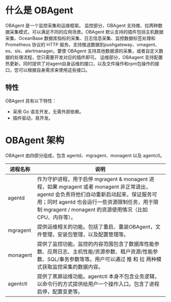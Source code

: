 # 什么是 OBAgent

OBAgent 是一个监控采集和运维框架。
监控部分，OBAgent 支持推、拉两种数据采集模式，可以满足不同的应用场景。OBAgent 默认支持的插件包括主机数据采集、OceanBase 数据库指标的采集、日志信息采集、监控数据标签处理和 Prometheus 协议的 HTTP 服务。支持推送数据到pushgateway、vmagent、es、sls、alertmanager。要使 OBAgent 支持其他数据源的采集，或者自定义数据的处理流程，您只需要开发对应的插件即可。
运维部分，OBAagent 支持配置热更新，同时提供了对agent自身运维的接口，以及文件操作和rpm包操作的接口，您可以根据自身需求来使用这些接口。

## 特性

OBAgent 具有以下特性：

- 采用 Go 语言开发，无需外部依赖。
- 插件驱动，易开发。

# OBAgent 架构

OBAgent 由四部分组成，包含 agentd、mgragent、monagent 以及 agentctl。

进程名称 | 说明
--- | ---
agentd | 作为守护进程，用于启停 mgragent & monagent 进程，如果 mgragent 或者 monagent 非正常退出，agentd 会负责将他们自动重新启动起来，保证服务可用；同时 agentd 也会运行一些资源限制任务，用于限制 mgragent / monagent 的资源使用情况（比如 CPU、内存等）。
mgragent | 提供运维相关的功能。包括了重启、重装OBAgent，文件管理，安装包管理，以及配置管理等。
monagent | 提供了监控功能。监控的内容范围包含了数据库性能参数、应用日志、主机性能/资源参数、租户资源/性能参数、SQL/事务参数等等。用户可以通过 推 和 拉 两种模式获取监控采集的数据内容。
agentctl | 提供了黑屏运维功能。agentctl 本身不包含业务逻辑，以命令行的方式提供给用户一个操作入口。包含了进程启停，配置变更等。


